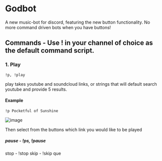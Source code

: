 # Godbot
A new music-bot for discord, featuring the new button functionality. No more command driven bots when you have buttons!

## Commands - Use ! in your channel of choice as the default command script.

### 1. Play
    !p, !play
play takes youtube and soundcloud links, or strings that will default search youtube and provide 5 results.
#### Example
    !p Pocketful of Sunshine

  ![image](https://user-images.githubusercontent.com/61099229/135664846-f43a04ba-bb9e-4e39-8619-8977ee1fc46a.png)
    
Then select from the buttons which link you would like to be played

##### pause - !ps, !pause

stop - !stop
skip - !skip
que
